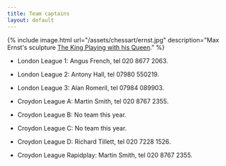 ```yaml
---
title: Team captains
layout: default
---
```


{% include image.html url="/assets/chessart/ernst.jpg" description="Max Ernst's sculpture [The King Playing with his Queen](http://streathambrixtonchess.blogspot.com/2006/03/chess-in-art-postscript-significance-of.html)." %}

* London League 1: Angus French, tel 020 8677 2063.

* London League 2: Antony Hall, tel 07980 550219.

* London League 3: Alan Romeril, tel 07984 089903.

<!--* London League 4: Jose Dimiti, tel 07706 881807

* Surrey League 1 and Alexander Cup: Martin Smith, tel 020 8767 2355.

* Surrey League Lauder Trophy: No team this year.
//-->

* Croydon League A: Martin Smith, tel 020 8767 2355.

* Croydon League B: No team this year.

* Croydon League C: No team this year.

* Croydon League D: Richard Tillett, tel 020 7228 1526.

* Croydon League Rapidplay: Martin Smith, tel 020 8767 2355.
